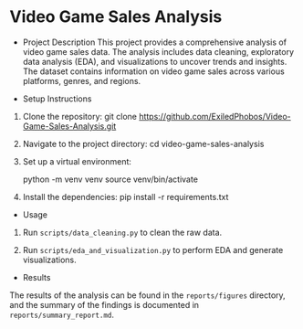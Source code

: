 # Video Game Sales Analysis

- Project Description
This project provides a comprehensive analysis of video game sales data. The analysis includes data cleaning, exploratory data analysis (EDA), and visualizations to uncover trends and insights. The dataset contains information on video game sales across various platforms, genres, and regions.

- Setup Instructions

1. Clone the repository: git clone https://github.com/ExiledPhobos/Video-Game-Sales-Analysis.git

2. Navigate to the project directory: cd video-game-sales-analysis

3. Set up a virtual environment:

   python -m venv venv
   source venv/bin/activate

4. Install the dependencies: pip install -r requirements.txt

- Usage

1. Run `scripts/data_cleaning.py` to clean the raw data.

2. Run `scripts/eda_and_visualization.py` to perform EDA and generate visualizations.

- Results

The results of the analysis can be found in the `reports/figures` directory, and the summary of the findings is documented in `reports/summary_report.md`.